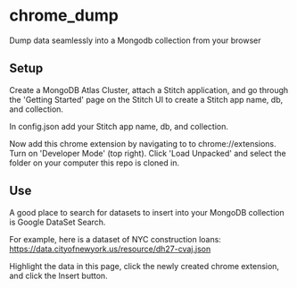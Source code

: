# chrome_dump

Dump data seamlessly into a Mongodb collection from your browser

## Setup
Create a MongoDB Atlas Cluster, attach a Stitch application, and go through the 'Getting Started' page on the Stitch UI
to create a Stitch app name, db, and collection.

In config.json add your Stitch app name, db, and collection.

Now add this chrome extension by navigating to to chrome://extensions.  Turn on 'Developer Mode' (top right).
Click 'Load Unpacked' and select the folder on your computer this repo is cloned in.

## Use
A good place to search for datasets to insert into your MongoDB collection
is Google DataSet Search.  

For example, here is a dataset of NYC construction loans:
https://data.cityofnewyork.us/resource/dh27-cvaj.json

Highlight the data in this page, click the newly created chrome extension, and click the Insert button.



